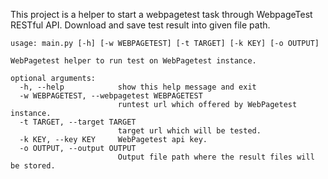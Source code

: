 This project is a helper to start a webpagetest task through WebpageTest
RESTful API. Download and save test result into given file path.

```
usage: main.py [-h] [-w WEBPAGETEST] [-t TARGET] [-k KEY] [-o OUTPUT]

WebPagetest helper to run test on WebPagetest instance.

optional arguments:
  -h, --help            show this help message and exit
  -w WEBPAGETEST, --webpagetest WEBPAGETEST
                        runtest url which offered by WebPagetest instance.
  -t TARGET, --target TARGET
                        target url which will be tested.
  -k KEY, --key KEY     WebPagetest api key.
  -o OUTPUT, --output OUTPUT
                        Output file path where the result files will be stored.
```
